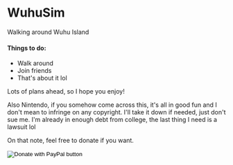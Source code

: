 # WuhuSim
Walking around Wuhu Island
#### Things to do: ####
- Walk around
- Join friends
- That's about it lol

Lots of plans ahead, so I hope you enjoy!

Also Nintendo, if you somehow come across this, it's all in good fun and I don't mean to infringe on any copyright. I'll take it down if needed, just don't sue me. I'm already in enough debt from college, the last thing I need is a lawsuit lol

On that note, feel free to donate if you want.
<form action="https://www.paypal.com/donate" method="post" target="_top">
<input type="hidden" name="business" value="5BFWW9U5GZDUL" />
<input type="hidden" name="no_recurring" value="0" />
<input type="hidden" name="currency_code" value="USD" />
<input type="image" src="https://www.paypalobjects.com/en_US/i/btn/btn_donate_LG.gif" border="0" name="submit" title="PayPal - The safer, easier way to pay online!" alt="Donate with PayPal button" />
<img alt="" border="0" src="https://www.paypal.com/en_US/i/scr/pixel.gif" width="1" height="1" />
</form>
